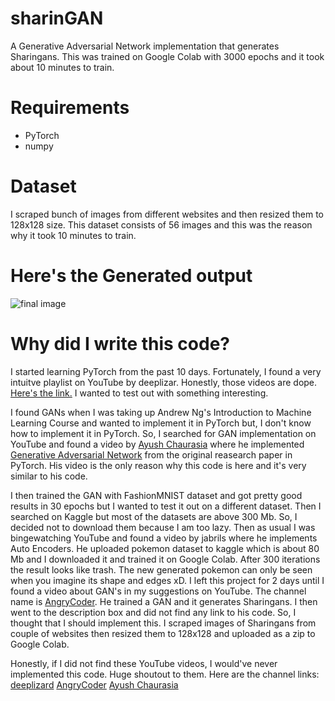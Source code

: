 # sharinGAN
A Generative Adversarial Network implementation that generates Sharingans. This was trained on Google Colab with 3000 epochs and it took about 10 minutes to train.

# Requirements
- PyTorch
- numpy

# Dataset
I scraped bunch of images from different websites and then resized them to 128x128 size. This dataset consists of 56 images and this was the reason why it took 10 minutes to train.

# Here's the Generated output
![final image](https://github.com/jaychandra6/sharinGAN/blob/master/final.jpg?raw=true)

# Why did I write this code?
I started learning PyTorch from the past 10 days. Fortunately, I found a very intuitve playlist on YouTube by deeplizar. Honestly, those videos are dope. [Here's the link.](https://www.youtube.com/playlist?list=PLZbbT5o_s2xrfNyHZsM6ufI0iZENK9xgG) I wanted to test out with something interesting.

I found GANs when I was taking up Andrew Ng's Introduction to Machine Learning Course and wanted to implement it in PyTorch but, I don't know how to implement it in PyTorch. So, I searched for GAN implementation on YouTube and found a video by [Ayush Chaurasia](https://www.youtube.com/c/AyushChaurasia) where he implemented [Generative Adversarial Network](https://www.youtube.com/watch?v=aZpsxMZbG14) from the original reasearch paper in PyTorch. His video is the only reason why this code is here and it's very similar to his code.

I then trained the GAN with FashionMNIST dataset and got pretty good results in 30 epochs but I wanted to test it out on a different dataset. Then I searched on Kaggle but most of the datasets are above 300 Mb. So, I decided not to download them because I am too lazy. Then as usual I was bingewatching YouTube and found a video by jabrils where he implements Auto Encoders. He uploaded pokemon dataset to kaggle which is about 80 Mb and I downloaded it and trained it on Google Colab. After 300 iterations the result looks like trash. The new generated pokemon can only be seen when you imagine its shape and edges xD. I left this project for 2 days until I found a video about GAN's in my suggestions on YouTube. The channel name is [AngryCoder](https://www.youtube.com/channel/UCta6mmYG1NLeDeFFaLP2eug). He trained a GAN and it generates Sharingans. I then went to the description box and did not find any link to his code. So, I thought that I should implement this. I scraped images of Sharingans from couple of websites then resized them to 128x128 and uploaded as a zip to Google Colab.

Honestly, if I did not find these YouTube videos, I would've never implemented this code. Huge shoutout to them.
Here are the channel links:
[deeplizard](https://www.youtube.com/channel/UC4UJ26WkceqONNF5S26OiVw)
[AngryCoder](https://www.youtube.com/channel/UCta6mmYG1NLeDeFFaLP2eug)
[Ayush Chaurasia](https://www.youtube.com/c/AyushChaurasia)
